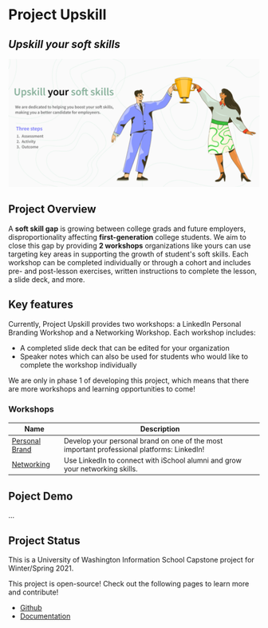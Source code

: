 # Project Upskill
## *Upskill your soft skills*

<img
  src="photos/banner.png"
/>

## Project Overview
A **soft skill gap** is growing between college grads and future employers, disproportionality affecting **first-generation** college students. We aim to close this gap by providing **2 workshops** organizations like yours can use targeting key areas in supporting the growth of student's soft skills. Each workshop can be completed individually or through a cohort and includes pre- and post-lesson exercises, written instructions to complete the lesson, a slide deck, and more.

## Key features
Currently, Project Upskill provides two workshops: a LinkedIn Personal Branding Workshop and a Networking Workshop. Each workshop includes:

- A completed slide deck that can be edited for your organization
- Speaker notes which can also be used for students who would like to complete the workshop individually

We are only in phase 1 of developing this project, which means that there are more workshops and learning opportunities to come!

### Workshops

| Name      | Description |
| ----------- | ----------- |
| [Personal Brand](https://lynzley.github.io/project-upskill-workshop/Lesson%202/LinkedIn)      | Develop your personal brand on one of the most important professional platforms: LinkedIn!       |
| [Networking](https://lynzley.github.io/project-upskill-workshop/Lesson%203)    | Use LinkedIn to connect with iSchool alumni and grow your networking skills.       |

## Poject Demo
...

## Project Status
This is a University of Washington Information School Capstone project for Winter/Spring 2021.

This project is open-source! Check out the following pages to learn more and contribute!
- [Github](https://github.com/lynzley/project-upskill-workshop)
- [Documentation](https://github.com/lynzley/project-upskill-workshop/blob/main/Documentation.md)
